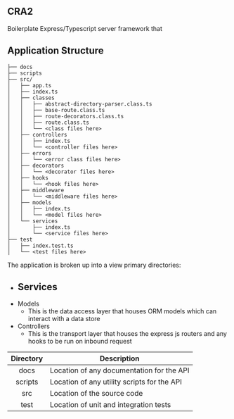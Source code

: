 ## CRA2

Boilerplate Express/Typescript server framework that 

## Application Structure
```
├── docs
├── scripts
├── src/
│   ├── app.ts
│   ├── index.ts
│   ├── classes
│   │   ├── abstract-directory-parser.class.ts
│   │   ├── base-route.class.ts
│   │   ├── route-decorators.class.ts
│   │   ├── route.class.ts
│   │   └── <class files here>
│   ├── controllers
│   │   ├── index.ts
│   │   └── <controller files here>
│   ├── errors
│   │   └── <error class files here>
│   ├── decorators
│   │   └── <decorator files here>
│   ├── hooks
│   │   └── <hook files here>
│   ├── middleware
│   │   └── <middleware files here>
│   ├── models
│   │   ├── index.ts
│   │   └── <model files here>
│   └── services
│       ├── index.ts
│       └── <service files here>
├── test
│   ├── index.test.ts
│   └── <test files here>
```

The application is broken up into a view primary directories:
- Services
  - 
- Models
  - This is the data access layer that houses ORM models which can interact with a data store
- Controllers
  - This is the transport layer that houses the express js routers and any hooks to be run on inbound request


| Directory | Description |
| :-: | --- |
| docs | Location of any documentation for the API |
| scripts | Location of any utility scripts for the API |
| src | Location of the source code
| test | Location of unit and integration tests |


